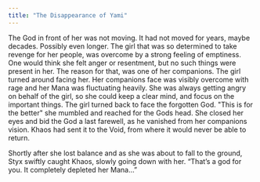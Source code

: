 ```yaml
---
title: "The Disappearance of Yami"
---
```


The God in front of her was not moving. It had not moved for years, maybe decades. Possibly even longer.
The girl that was so determined to take revenge for her people, was overcome by a strong feeling of emptiness.
One would think she felt anger or resentment, but no such things were present in her.
The reason for that, was one of her companions. The girl turned around facing her.
Her companions face was visibly overcome with rage and her Mana was fluctuating heavily.
She was always getting angry on behalf of the girl, so she could keep a clear mind, and focus on the important things.
The girl turned back to face the forgotten God.
"This is for the better" she mumbled and reached for the Gods head.
She closed her eyes and bid the God a last farewell, as he vanished from her companions vision.
Khaos had sent it to the Void, from where it would never be able to return.

Shortly after she lost balance and as she was about to fall to the ground, Styx swiftly caught Khaos, slowly going down with her. “That’s a god for you. It completely depleted her Mana…”
